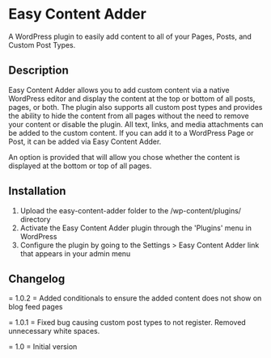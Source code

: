 # Easy Content Adder
A WordPress plugin to easily add content to all of your Pages, Posts, and Custom Post Types.

## Description
Easy Content Adder allows you to add custom content via a native WordPress editor and display the content at the top or bottom of all posts, pages, or both. The plugin also supports all custom post types and provides the ability to hide the content from all pages without the need to remove your content or disable the plugin. All text, links, and media attachments can be added to the custom content. If you can add it to a WordPress Page or Post, it can be added via Easy Content Adder. 

An option is provided that will allow you chose whether the content is displayed at the bottom or top of all pages.

## Installation
1. Upload the easy-content-adder folder to the /wp-content/plugins/ directory
2. Activate the Easy Content Adder plugin through the 'Plugins' menu in WordPress
3. Configure the plugin by going to the Settings > Easy Content Adder link that appears in your admin menu

## Changelog
= 1.0.2 =
Added conditionals to ensure the added content does not show on blog feed pages

= 1.0.1 =
Fixed bug causing custom post types to not register. 
Removed unnecessary white spaces.

= 1.0 =
Initial version